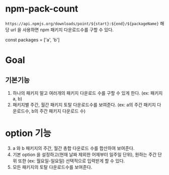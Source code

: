 # npm-pack-count

`https://api.npmjs.org/downloads/point/${start}:${end}/${packageName}`
해당 url 을 사용하면 npm 패키지 다운로드수를 구할 수 있다.

const packages = ['a', 'b']

# Goal

## 기본기능

1. 하나의 패키지 말고 여러개의 패키지 다운로드 수를 구할 수 있게 한다. (ex: 패키지 a, b)
2. 패키지별 주간, 월간 패키지 토탈 다운로드수를 보여준다. (ex: a의 주간 패키지 다운로드수, b의 주간 패키지 다운로드 수)

# option 기능

3. a 와 b 패키지의 주간, 월간 총합 다운로드 수를 합산하여 보여준다.
4. 기본 option 을 설정하고(현재 날짜 제외한 어제부터 일주일 단위),
   원하는 주간 단위 또한 (ex: 월요일-일요일) 선택적으로 입력받게 할 수 있다.
5. 모든 패키지의 토탈 다운로드수를 보여준다.
